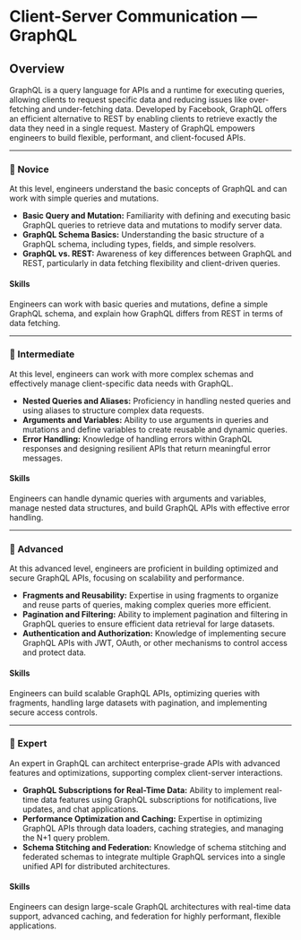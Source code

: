 # Client-Server Communication — **GraphQL**

## Overview
GraphQL is a query language for APIs and a runtime for executing queries, allowing clients to request specific data and reducing issues like over-fetching and under-fetching data. Developed by Facebook, GraphQL offers an efficient alternative to REST by enabling clients to retrieve exactly the data they need in a single request. Mastery of GraphQL empowers engineers to build flexible, performant, and client-focused APIs.

---

### 🌱 Novice
At this level, engineers understand the basic concepts of GraphQL and can work with simple queries and mutations.

- **Basic Query and Mutation:** Familiarity with defining and executing basic GraphQL queries to retrieve data and mutations to modify server data.
- **GraphQL Schema Basics:** Understanding the basic structure of a GraphQL schema, including types, fields, and simple resolvers.
- **GraphQL vs. REST:** Awareness of key differences between GraphQL and REST, particularly in data fetching flexibility and client-driven queries.

#### Skills
Engineers can work with basic queries and mutations, define a simple GraphQL schema, and explain how GraphQL differs from REST in terms of data fetching.

---

### 🌿 Intermediate
At this level, engineers can work with more complex schemas and effectively manage client-specific data needs with GraphQL.

- **Nested Queries and Aliases:** Proficiency in handling nested queries and using aliases to structure complex data requests.
- **Arguments and Variables:** Ability to use arguments in queries and mutations and define variables to create reusable and dynamic queries.
- **Error Handling:** Knowledge of handling errors within GraphQL responses and designing resilient APIs that return meaningful error messages.

#### Skills
Engineers can handle dynamic queries with arguments and variables, manage nested data structures, and build GraphQL APIs with effective error handling.

---

### 🌳 Advanced
At this advanced level, engineers are proficient in building optimized and secure GraphQL APIs, focusing on scalability and performance.

- **Fragments and Reusability:** Expertise in using fragments to organize and reuse parts of queries, making complex queries more efficient.
- **Pagination and Filtering:** Ability to implement pagination and filtering in GraphQL queries to ensure efficient data retrieval for large datasets.
- **Authentication and Authorization:** Knowledge of implementing secure GraphQL APIs with JWT, OAuth, or other mechanisms to control access and protect data.

#### Skills
Engineers can build scalable GraphQL APIs, optimizing queries with fragments, handling large datasets with pagination, and implementing secure access controls.

---

### 🚀 Expert
An expert in GraphQL can architect enterprise-grade APIs with advanced features and optimizations, supporting complex client-server interactions.

- **GraphQL Subscriptions for Real-Time Data:** Ability to implement real-time data features using GraphQL subscriptions for notifications, live updates, and chat applications.
- **Performance Optimization and Caching:** Expertise in optimizing GraphQL APIs through data loaders, caching strategies, and managing the N+1 query problem.
- **Schema Stitching and Federation:** Knowledge of schema stitching and federated schemas to integrate multiple GraphQL services into a single unified API for distributed architectures.

#### Skills
Engineers can design large-scale GraphQL architectures with real-time data support, advanced caching, and federation for highly performant, flexible applications.
